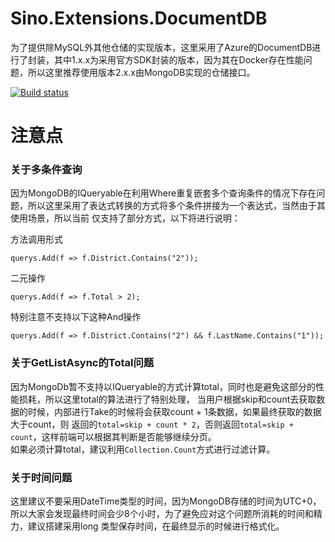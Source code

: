 # Sino.Extensions.DocumentDB
为了提供除MySQL外其他仓储的实现版本，这里采用了Azure的DocumentDB进行了封装，其中1.x.x为采用官方SDK封装的版本，因为其在Docker存在性能问题，所以这里推荐使用版本2.x.x由MongoDB实现的仓储接口。   

[![Build status](https://ci.appveyor.com/api/projects/status/3prggrna3nh5k0em?svg=true)](https://ci.appveyor.com/project/vip56/sino-extensions-mongodb)

# 注意点
### 关于多条件查询
因为MongoDB的IQueryable在利用Where重复嵌套多个查询条件的情况下存在问题，所以这里采用了表达式转换的方式将多个条件拼接为一个表达式，当然由于其使用场景，所以当前
仅支持了部分方式，以下将进行说明：  

方法调用形式
```
querys.Add(f => f.District.Contains("2"));
```  

二元操作
```
querys.Add(f => f.Total > 2);
```

特别注意不支持以下这种And操作
```
querys.Add(f => f.District.Contains("2") && f.LastName.Contains("1"));
```  

### 关于GetListAsync的Total问题
因为MongoDb暂不支持以IQueryable的方式计算total，同时也是避免这部分的性能损耗，所以这里total的算法进行了特别处理，
当用户根据skip和count去获取数据的时候，内部进行Take的时候将会获取count + 1条数据，如果最终获取的数据大于count，则
返回的`total=skip + count * 2`，否则返回`total=skip + count`，这样前端可以根据其判断是否能够继续分页。  
如果必须计算total，建议利用`Collection.Count`方式进行过滤计算。

### 关于时间问题
这里建议不要采用DateTime类型的时间，因为MongoDB存储的时间为UTC+0，所以大家会发现最终时间会少8个小时，为了避免应对这个问题所消耗的时间和精力，建议搭建采用long
类型保存时间，在最终显示的时候进行格式化。